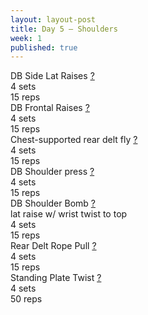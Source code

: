 ```yaml
---
layout: layout-post
title: Day 5 — Shoulders
week: 1
published: true
---
```


<div class="ex_list">

  <div class="ex">
    <div class="name">
      DB Side Lat Raises
      <a href="https://www.youtube.com/watch?v=kDqklk1ZESo" target="_blank">?</a>
    </div>
    <div class="set">4 sets</div>
    <div class="rep">15 reps</div>
  </div>

  <div class="ex">
    <div class="name">
      DB Frontal Raises
      <a href="https://www.youtube.com/watch?v=D-3JnFrFUOw" target="_blank">?</a>
    </div>
    <div class="set">4 sets</div>
    <div class="rep">15 reps</div>
  </div>

  <div class="ex">
    <div class="name">
      Chest-supported rear delt fly
      <a href="https://www.youtube.com/watch?v=7NHrdzKhpmI" target="_blank">?</a>
    </div>
    <div class="set">4 sets</div>
    <div class="rep">15 reps</div>
  </div>

  <div class="ex">
    <div class="name">
      DB Shoulder press
      <a href="https://www.youtube.com/watch?v=B-aVuyhvLHU" target="_blank">?</a>
    </div>
    <div class="set">4 sets</div>
    <div class="rep">15 reps</div>
  </div>

  <div class="ex">
    <div class="name">
      DB Shoulder Bomb
      <a href="https://www.youtube.com/watch?v=3FzQd-aN1V4" target="_blank">?</a>
      <div class="note">lat raise w/ wrist twist to top</div>
    </div>
    <div class="set">4 sets</div>
    <div class="rep">15 reps</div>
  </div>

  <div class="ex">
    <div class="name">
      Rear Delt Rope Pull
      <a href="https://www.youtube.com/watch?v=MY_SxtGoExE" target="_blank">?</a>
    </div>
    <div class="set">4 sets</div>
    <div class="rep">15 reps</div>
  </div>

  <div class="ex">
    <div class="name">
      Standing Plate Twist
      <a href="https://www.youtube.com/watch?v=xNySAH5fKas" target="_blank">?</a>
    </div>
    <div class="set">4 sets</div>
    <div class="rep">50 reps</div>
  </div>
</div>




